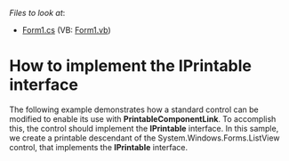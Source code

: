 <!-- default file list -->
*Files to look at*:

* [Form1.cs](./CS/Form1.cs) (VB: [Form1.vb](./VB/Form1.vb))
<!-- default file list end -->
# How to implement the IPrintable interface


<p>The following example demonstrates how a standard control can be modified to enable its use with <strong>PrintableComponentLink</strong>. To accomplish this, the control should implement the <strong>IPrintable</strong> interface. In this sample, we create a printable descendant of the System.Windows.Forms.ListView control, that implements the <strong>IPrintable</strong> interface.</p>

<br/>


